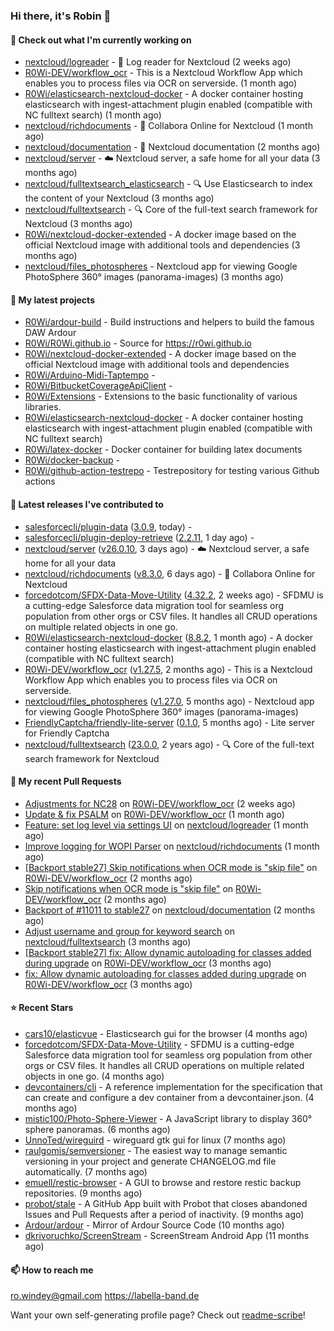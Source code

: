 ### Hi there, it's Robin 👋

#### 👷 Check out what I'm currently working on

- [nextcloud/logreader](https://github.com/nextcloud/logreader) - 📜 Log reader for Nextcloud (2 weeks ago)
- [R0Wi-DEV/workflow_ocr](https://github.com/R0Wi-DEV/workflow_ocr) - This is a Nextcloud Workflow App which enables you to process files via OCR on serverside. (1 month ago)
- [R0Wi/elasticsearch-nextcloud-docker](https://github.com/R0Wi/elasticsearch-nextcloud-docker) - A docker container hosting elasticsearch with ingest-attachment plugin enabled (compatible with NC fulltext search) (1 month ago)
- [nextcloud/richdocuments](https://github.com/nextcloud/richdocuments) - 📑 Collabora Online for Nextcloud (1 month ago)
- [nextcloud/documentation](https://github.com/nextcloud/documentation) - 📘 Nextcloud documentation (2 months ago)
- [nextcloud/server](https://github.com/nextcloud/server) - ☁️ Nextcloud server, a safe home for all your data (3 months ago)
- [nextcloud/fulltextsearch_elasticsearch](https://github.com/nextcloud/fulltextsearch_elasticsearch) - 🔍 Use Elasticsearch to index the content of your Nextcloud (3 months ago)
- [nextcloud/fulltextsearch](https://github.com/nextcloud/fulltextsearch) - 🔍 Core of the full-text search framework for Nextcloud (3 months ago)
- [R0Wi/nextcloud-docker-extended](https://github.com/R0Wi/nextcloud-docker-extended) - A docker image based on the official Nextcloud image with additional tools and dependencies (3 months ago)
- [nextcloud/files_photospheres](https://github.com/nextcloud/files_photospheres) - Nextcloud app for viewing Google PhotoSphere 360° images (panorama-images) (3 months ago)

#### 🌱 My latest projects

- [R0Wi/ardour-build](https://github.com/R0Wi/ardour-build) - Build instructions and helpers to build the famous DAW Ardour
- [R0Wi/R0Wi.github.io](https://github.com/R0Wi/R0Wi.github.io) - Source for https://r0wi.github.io
- [R0Wi/nextcloud-docker-extended](https://github.com/R0Wi/nextcloud-docker-extended) - A docker image based on the official Nextcloud image with additional tools and dependencies
- [R0Wi/Arduino-Midi-Taptempo](https://github.com/R0Wi/Arduino-Midi-Taptempo) - 
- [R0Wi/BitbucketCoverageApiClient](https://github.com/R0Wi/BitbucketCoverageApiClient) - 
- [R0Wi/Extensions](https://github.com/R0Wi/Extensions) - Extensions to the basic functionality of various libraries.
- [R0Wi/elasticsearch-nextcloud-docker](https://github.com/R0Wi/elasticsearch-nextcloud-docker) - A docker container hosting elasticsearch with ingest-attachment plugin enabled (compatible with NC fulltext search)
- [R0Wi/latex-docker](https://github.com/R0Wi/latex-docker) - Docker container for building latex documents
- [R0Wi/docker-backup](https://github.com/R0Wi/docker-backup) - 
- [R0Wi/github-action-testrepo](https://github.com/R0Wi/github-action-testrepo) - Testrepository for testing various Github actions

#### 🔭 Latest releases I've contributed to

- [salesforcecli/plugin-data](https://github.com/salesforcecli/plugin-data) ([3.0.9](https://github.com/salesforcecli/plugin-data/releases/tag/3.0.9), today) - 
- [salesforcecli/plugin-deploy-retrieve](https://github.com/salesforcecli/plugin-deploy-retrieve) ([2.2.11](https://github.com/salesforcecli/plugin-deploy-retrieve/releases/tag/2.2.11), 1 day ago) - 
- [nextcloud/server](https://github.com/nextcloud/server) ([v26.0.10](https://github.com/nextcloud/server/releases/tag/v26.0.10), 3 days ago) - ☁️ Nextcloud server, a safe home for all your data
- [nextcloud/richdocuments](https://github.com/nextcloud/richdocuments) ([v8.3.0](https://github.com/nextcloud/richdocuments/releases/tag/v8.3.0), 6 days ago) - 📑 Collabora Online for Nextcloud
- [forcedotcom/SFDX-Data-Move-Utility](https://github.com/forcedotcom/SFDX-Data-Move-Utility) ([4.32.2](https://github.com/forcedotcom/SFDX-Data-Move-Utility/releases/tag/4.32.2), 2 weeks ago) - SFDMU is a cutting-edge Salesforce data migration tool for seamless org population from other orgs or CSV files. It handles all CRUD operations on multiple related objects in one go.
- [R0Wi/elasticsearch-nextcloud-docker](https://github.com/R0Wi/elasticsearch-nextcloud-docker) ([8.8.2](https://github.com/R0Wi/elasticsearch-nextcloud-docker/releases/tag/8.8.2), 1 month ago) - A docker container hosting elasticsearch with ingest-attachment plugin enabled (compatible with NC fulltext search)
- [R0Wi-DEV/workflow_ocr](https://github.com/R0Wi-DEV/workflow_ocr) ([v1.27.5](https://github.com/R0Wi-DEV/workflow_ocr/releases/tag/v1.27.5), 2 months ago) - This is a Nextcloud Workflow App which enables you to process files via OCR on serverside.
- [nextcloud/files_photospheres](https://github.com/nextcloud/files_photospheres) ([v1.27.0](https://github.com/nextcloud/files_photospheres/releases/tag/v1.27.0), 5 months ago) - Nextcloud app for viewing Google PhotoSphere 360° images (panorama-images)
- [FriendlyCaptcha/friendly-lite-server](https://github.com/FriendlyCaptcha/friendly-lite-server) ([0.1.0](https://github.com/FriendlyCaptcha/friendly-lite-server/releases/tag/0.1.0), 5 months ago) - Lite server for Friendly Captcha
- [nextcloud/fulltextsearch](https://github.com/nextcloud/fulltextsearch) ([23.0.0](https://github.com/nextcloud/fulltextsearch/releases/tag/23.0.0), 2 years ago) - 🔍 Core of the full-text search framework for Nextcloud

#### 🔨 My recent Pull Requests

- [Adjustments for NC28](https://github.com/R0Wi-DEV/workflow_ocr/pull/239) on [R0Wi-DEV/workflow_ocr](https://github.com/R0Wi-DEV/workflow_ocr) (2 weeks ago)
- [Update &amp; fix PSALM](https://github.com/R0Wi-DEV/workflow_ocr/pull/238) on [R0Wi-DEV/workflow_ocr](https://github.com/R0Wi-DEV/workflow_ocr) (1 month ago)
- [Feature: set log level via settings UI](https://github.com/nextcloud/logreader/pull/1027) on [nextcloud/logreader](https://github.com/nextcloud/logreader) (1 month ago)
- [Improve logging for WOPI Parser](https://github.com/nextcloud/richdocuments/pull/3252) on [nextcloud/richdocuments](https://github.com/nextcloud/richdocuments) (1 month ago)
- [[Backport stable27] Skip notifications when OCR mode is &#34;skip file&#34;](https://github.com/R0Wi-DEV/workflow_ocr/pull/234) on [R0Wi-DEV/workflow_ocr](https://github.com/R0Wi-DEV/workflow_ocr) (2 months ago)
- [Skip notifications when OCR mode is &#34;skip file&#34;](https://github.com/R0Wi-DEV/workflow_ocr/pull/233) on [R0Wi-DEV/workflow_ocr](https://github.com/R0Wi-DEV/workflow_ocr) (2 months ago)
- [Backport of #11011 to stable27](https://github.com/nextcloud/documentation/pull/11140) on [nextcloud/documentation](https://github.com/nextcloud/documentation) (2 months ago)
- [Adjust username and group for keyword search](https://github.com/nextcloud/fulltextsearch/pull/771) on [nextcloud/fulltextsearch](https://github.com/nextcloud/fulltextsearch) (3 months ago)
- [[Backport stable27] fix: Allow dynamic autoloading for classes added during upgrade](https://github.com/R0Wi-DEV/workflow_ocr/pull/231) on [R0Wi-DEV/workflow_ocr](https://github.com/R0Wi-DEV/workflow_ocr) (3 months ago)
- [fix: Allow dynamic autoloading for classes added during upgrade](https://github.com/R0Wi-DEV/workflow_ocr/pull/230) on [R0Wi-DEV/workflow_ocr](https://github.com/R0Wi-DEV/workflow_ocr) (3 months ago)

#### ⭐ Recent Stars

- [cars10/elasticvue](https://github.com/cars10/elasticvue) - Elasticsearch gui for the browser (4 months ago)
- [forcedotcom/SFDX-Data-Move-Utility](https://github.com/forcedotcom/SFDX-Data-Move-Utility) - SFDMU is a cutting-edge Salesforce data migration tool for seamless org population from other orgs or CSV files. It handles all CRUD operations on multiple related objects in one go. (4 months ago)
- [devcontainers/cli](https://github.com/devcontainers/cli) - A reference implementation for the specification that can create and configure a dev container from a devcontainer.json. (4 months ago)
- [mistic100/Photo-Sphere-Viewer](https://github.com/mistic100/Photo-Sphere-Viewer) - A JavaScript library to display 360° sphere panoramas. (6 months ago)
- [UnnoTed/wireguird](https://github.com/UnnoTed/wireguird) - wireguard gtk gui for linux (7 months ago)
- [raulgomis/semversioner](https://github.com/raulgomis/semversioner) - The easiest way to manage semantic versioning in your project and generate CHANGELOG.md file automatically. (7 months ago)
- [emuell/restic-browser](https://github.com/emuell/restic-browser) - A GUI to browse and restore restic backup repositories. (9 months ago)
- [probot/stale](https://github.com/probot/stale) - A GitHub App built with Probot that closes abandoned Issues and Pull Requests after a period of inactivity. (9 months ago)
- [Ardour/ardour](https://github.com/Ardour/ardour) - Mirror of Ardour Source Code (10 months ago)
- [dkrivoruchko/ScreenStream](https://github.com/dkrivoruchko/ScreenStream) - ScreenStream Android App (11 months ago)

#### 📫 How to reach me
[ro.windey@gmail.com](mailto:ro.windey@gmailcom)
https://labella-band.de

Want your own self-generating profile page? Check out [readme-scribe](https://github.com/muesli/readme-scribe)!